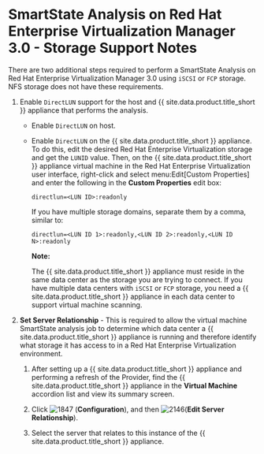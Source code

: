 # SmartState Analysis on Red Hat Enterprise Virtualization Manager 3.0 - Storage Support Notes

There are two additional steps required to perform a SmartState Analysis
on Red Hat Enterprise Virtualization Manager 3.0 using `iSCSI` or `FCP`
storage. NFS storage does not have these requirements.

1.  Enable `DirectLUN` support for the host and {{ site.data.product.title_short }}
    appliance that performs the analysis.

      - Enable `DirectLUN` on host.

      - Enable `DirectLUN` on the {{ site.data.product.title_short }} appliance. To do this,
        edit the desired Red Hat Enterprise Virtualization storage and
        get the `LUNID` value. Then, on the {{ site.data.product.title_short }} appliance
        virtual machine in the Red Hat Enterprise Virtualization user
        interface, right-click and select menu:Edit\[Custom Properties\]
        and enter the following in the **Custom Properties** edit box:

            directlun=<LUN ID>:readonly

        If you have multiple storage domains, separate them by a comma,
        similar to:

            directlun=<LUN ID 1>:readonly,<LUN ID 2>:readonly,<LUN ID N>:readonly

        **Note:**

        The {{ site.data.product.title_short }} appliance must reside in the same data center as the storage you are trying to connect. If you have multiple data centers with `iSCSI` or `FCP` storage, you need a
        {{ site.data.product.title_short }} appliance in each data center to support virtual machine scanning.

2.  **Set Server Relationship** - This is required to allow the virtual
    machine SmartState analysis job to determine which data center a
    {{ site.data.product.title_short }} appliance is running and therefore identify what
    storage it has access to in a Red Hat Enterprise Virtualization
    environment.

    1.  After setting up a {{ site.data.product.title_short }} appliance and performing a
        refresh of the Provider, find the {{ site.data.product.title_short }} appliance in
        the **Virtual Machine** accordion list and view its summary
        screen.

    2.  Click ![1847](../images/1847.png) (**Configuration**), and then
        ![2146](../images/2146.png)(**Edit Server Relationship**).

    3.  Select the server that relates to this instance of the
        {{ site.data.product.title_short }} appliance.

